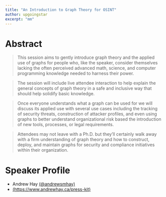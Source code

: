 ```yaml
---
title: "An Introduction to Graph Theory for OSINT"
author: upgoingstar
excerpt: "mm"
---
```

<script async class="speakerdeck-embed" data-id="975ee67cc98540a48c92eae69aede35e" data-ratio="1.77777777777778" src="//speakerdeck.com/assets/embed.js"></script>

# Abstract

> This session aims to gently introduce graph theory and the applied use of graphs for people who, like the speaker, consider themselves lacking the often perceived advanced math, science, and computer programming knowledge needed to harness their power.

> The session will include live attendee interaction to help explain the general concepts of graph theory in a safe and inclusive way that should help solidify basic knowledge.

> Once everyone understands what a graph can be used for we will discuss its applied use with several use cases including the tracking of security threats, construction of attacker profiles, and even using graphs to better understand organizational risk based the introduction of new tools, processes, or legal requirements.

> Attendees may not leave with a Ph.D. but they’ll certainly walk away with a firm understanding of graph theory and how to construct, deploy, and maintain graphs for security and compliance initiatives within their organization.


# Speaker Profile

- Andrew Hay [(@andrewsmhay)](https://twitter.com/andrewsmhay)
- [(https://www.andrewhay.ca/press-kit)](heighttps://www.andrewhay.ca/press-kit)



